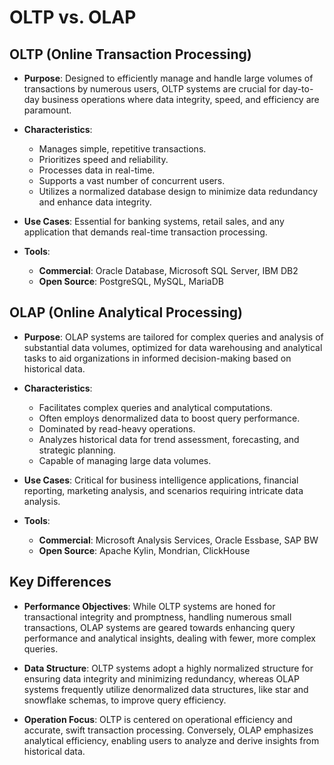 # OLTP vs. OLAP

## OLTP (Online Transaction Processing)

- **Purpose**: Designed to efficiently manage and handle large volumes of transactions by numerous users, OLTP systems are crucial for day-to-day business operations where data integrity, speed, and efficiency are paramount.

- **Characteristics**:
  - Manages simple, repetitive transactions.
  - Prioritizes speed and reliability.
  - Processes data in real-time.
  - Supports a vast number of concurrent users.
  - Utilizes a normalized database design to minimize data redundancy and enhance data integrity.

- **Use Cases**: Essential for banking systems, retail sales, and any application that demands real-time transaction processing.

- **Tools**:
  - **Commercial**: Oracle Database, Microsoft SQL Server, IBM DB2
  - **Open Source**: PostgreSQL, MySQL, MariaDB

## OLAP (Online Analytical Processing)

- **Purpose**: OLAP systems are tailored for complex queries and analysis of substantial data volumes, optimized for data warehousing and analytical tasks to aid organizations in informed decision-making based on historical data.

- **Characteristics**:
  - Facilitates complex queries and analytical computations.
  - Often employs denormalized data to boost query performance.
  - Dominated by read-heavy operations.
  - Analyzes historical data for trend assessment, forecasting, and strategic planning.
  - Capable of managing large data volumes.

- **Use Cases**: Critical for business intelligence applications, financial reporting, marketing analysis, and scenarios requiring intricate data analysis.

- **Tools**:
  - **Commercial**: Microsoft Analysis Services, Oracle Essbase, SAP BW
  - **Open Source**: Apache Kylin, Mondrian, ClickHouse

## Key Differences

- **Performance Objectives**: While OLTP systems are honed for transactional integrity and promptness, handling numerous small transactions, OLAP systems are geared towards enhancing query performance and analytical insights, dealing with fewer, more complex queries.

- **Data Structure**: OLTP systems adopt a highly normalized structure for ensuring data integrity and minimizing redundancy, whereas OLAP systems frequently utilize denormalized data structures, like star and snowflake schemas, to improve query efficiency.

- **Operation Focus**: OLTP is centered on operational efficiency and accurate, swift transaction processing. Conversely, OLAP emphasizes analytical efficiency, enabling users to analyze and derive insights from historical data.
